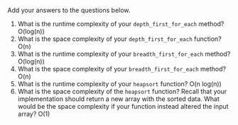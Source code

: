 Add your answers to the questions below.

1. What is the runtime complexity of your `depth_first_for_each` method?
O(log(n))
2. What is the space complexity of your `depth_first_for_each` function?
O(n)
3. What is the runtime complexity of your `breadth_first_for_each` method?
O(log(n))
4. What is the space complexity of your `breadth_first_for_each` method?
O(n)
5. What is the runtime complexity of your `heapsort` function?
O(n log(n))
6. What is the space complexity of the `heapsort` function? Recall that your implementation should return a new array with the sorted data. What would be the space complexity if your function instead altered the input array?
O(1)
